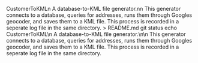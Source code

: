 CustomerToKMLn A database-to-KML file generator.nn This generator connects to a database, queries for addresses, runs them through Googles geocoder, and saves them to a KML file. This process is recorded in a seperate log file in the same directory. > README.md
git status
echo CustomerToKML\n A database-to-KML file generator.\n\n This generator connects to a database, queries for addresses, runs them through Googles geocoder, and saves them to a KML file. This process is recorded in a seperate log file in the same directory.

